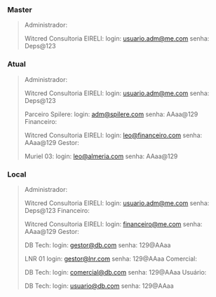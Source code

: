 ### Master
>Administrador: 
>
>	Witcred Consultoria EIRELI:
>	login: usuario.adm@me.com
>	senha: Deps@123
### Atual
>Administrador: 
>
>	Witcred Consultoria EIRELI:
>	login: usuario.adm@me.com
>	senha: Deps@123
>
>	Parceiro Spilere:
>	login: adm@spilere.com
>	senha: AAaa@129
>Financeiro: 
>
>	Witcred Consultoria EIRELI:
>	login: leo@financeiro.com
>	senha: AAaa@129
>Gestor: 
>
>	Muriel 03:
>	login: leo@almeria.com
>	senha: AAaa@129
### Local
>Administrador: 
>
>	Witcred Consultoria EIRELI:
>	login: usuario.adm@me.com
>	senha: Deps@123
>Financeiro: 
>
>	Witcred Consultoria EIRELI:
>	login: financeiro@me.com
>	senha: AAaa@129
>Gestor: 
>
>	DB Tech:
>	login: gestor@db.com
>	senha: 129@AAaa
>
>	LNR 01
>	login: gestor@lnr.com
>	senha: 129@AAaa
>Comercial:
>
>	DB Tech:
>	login: comercial@db.com
>	senha: 129@AAaa
>Usuário:
>
>	DB Tech:
>	login: usuario@db.com
>	senha: 129@AAaa